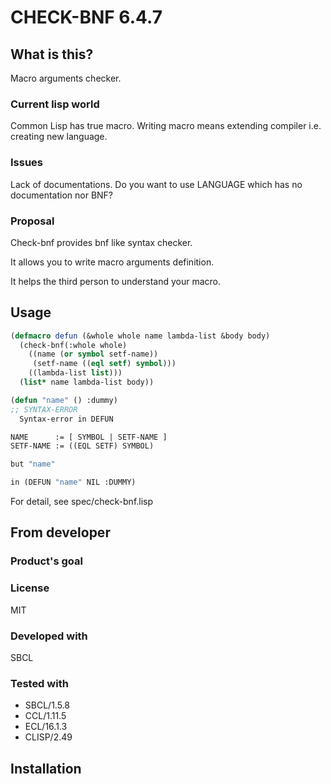# CHECK-BNF 6.4.7
## What is this?
Macro arguments checker.

### Current lisp world
Common Lisp has true macro.
Writing macro means extending compiler i.e. creating new language.

### Issues
Lack of documentations.
Do you want to use LANGUAGE which has no documentation nor BNF?

### Proposal
Check-bnf provides bnf like syntax checker.

It allows you to write macro arguments definition.

It helps the third person to understand your macro.

## Usage

```lisp
(defmacro defun (&whole whole name lambda-list &body body)
  (check-bnf(:whole whole)
    ((name (or symbol setf-name))
     (setf-name ((eql setf) symbol)))
    ((lambda-list list)))
  (list* name lambda-list body))

(defun "name" () :dummy)
;; SYNTAX-ERROR
  Syntax-error in DEFUN

NAME      := [ SYMBOL | SETF-NAME ]
SETF-NAME := ((EQL SETF) SYMBOL)

but "name"

in (DEFUN "name" NIL :DUMMY)
```

For detail, see spec/check-bnf.lisp

## From developer

### Product's goal

### License
MIT

### Developed with
SBCL

### Tested with
* SBCL/1.5.8
* CCL/1.11.5
* ECL/16.1.3
* CLISP/2.49

## Installation

